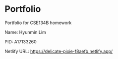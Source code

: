 # Portfolio

Portfolio for CSE134B homework

Name: Hyunmin Lim

PID: A17133260

Netlify URL: https://delicate-pixie-f8aefb.netlify.app/

